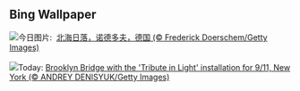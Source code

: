 ## Bing Wallpaper
![](https://www.bing.com/th?id=OHR.NorthSeaStairs_ZH-CN7044471948_UHD.jpg&w=1000)今日图片: &nbsp;[北海日落，诺德多夫，德国 (© Frederick Doerschem/Getty Images)](https://www.bing.com/th?id=OHR.NorthSeaStairs_ZH-CN7044471948_UHD.jpg)
<br><br/>
![](https://www.bing.com/th?id=OHR.BridgeMemorial_EN-US1953692613_UHD.jpg&w=1000)Today: [Brooklyn Bridge with the 'Tribute in Light' installation for 9/11, New York (© ANDREY DENISYUK/Getty Images)](https://www.bing.com/th?id=OHR.BridgeMemorial_EN-US1953692613_UHD.jpg)
<br><br/>
